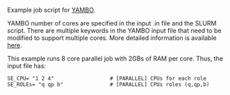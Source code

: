 Example job script for [YAMBO](https://github.com/yambo-code/yambo).

YAMBO number of cores are specified in the input .in file and the SLURM script.
There are multiple keywords in the YAMBO input file that need to be modified to support multiple cores.
More detailed information is available [here](https://www.yambo-code.eu/wiki/index.php/Using_Yambo_in_parallel).

This example runs 8 core parallel job with 2GBs of RAM per core.
Thus, the input file has:
```
SE_CPU= "1 2 4"                  # [PARALLEL] CPUs for each role
SE_ROLEs= "q qp b"               # [PARALLEL] CPUs roles (q,qp,b)
```
